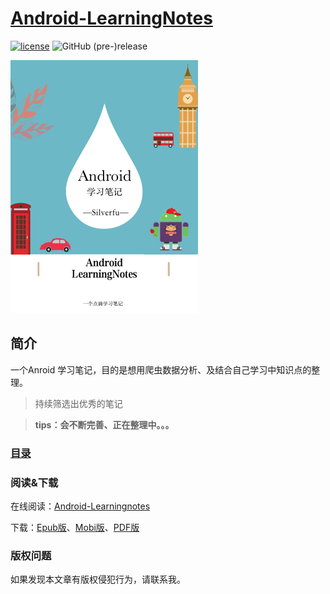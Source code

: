 [Android-LearningNotes](https://fushenghua.gitbooks.io/android-learningnotes/)
===



[![license](https://img.shields.io/github/license/mashape/apistatus.svg)](https://github.com/fushenghua/Android-LearningNotes/blob/master/LICENSE) ![GitHub (pre-)release](https://img.shields.io/github/release/Android-LearningNotes/Android-LearningNotes.svg)



![cover_smal](cover_small.jpg)


简介
--

一个Anroid 学习笔记，目的是想用爬虫数据分析、及结合自己学习中知识点的整理。

> 持续筛选出优秀的笔记

> **tips：会不断完善、正在整理中。。。**

### [目录](SUMMARY.md)
	
### 阅读&下载
	
在线阅读：[Android-Learningnotes](https://fushenghua.gitbooks.io/android-learningnotes/)

下载：[Epub版](https://github.com/fushenghua/Android-LearningNotes/blob/master/docs/Android-Learningnotes.epub?raw=true)、[Mobi版](https://github.com/fushenghua/Android-LearningNotes/blob/master/docs/Android-Learningnotes.mobi?raw=true)、[PDF版]()


### 版权问题

如果发现本文章有版权侵犯行为，请联系我。

